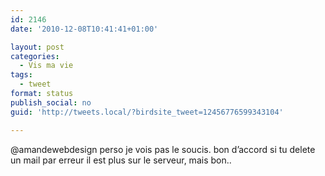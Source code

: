 ```yaml
---
id: 2146
date: '2010-12-08T10:41:41+01:00'

layout: post
categories:
  - Vis ma vie
tags:
  - tweet
format: status
publish_social: no
guid: 'http://tweets.local/?birdsite_tweet=12456776599343104'

---
```


@amandewebdesign perso je vois pas le soucis. bon d’accord si tu delete un mail par erreur il est plus sur le serveur, mais bon..